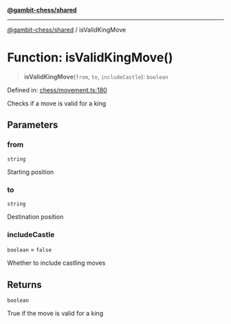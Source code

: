 [**@gambit-chess/shared**](../README.md)

***

[@gambit-chess/shared](../globals.md) / isValidKingMove

# Function: isValidKingMove()

> **isValidKingMove**(`from`, `to`, `includeCastle`): `boolean`

Defined in: [chess/movement.ts:180](https://github.com/cango91/gambit-chess/blob/d79bd73a9b1359341cbe89b368f1eb5b66a60564/shared/src/chess/movement.ts#L180)

Checks if a move is valid for a king

## Parameters

### from

`string`

Starting position

### to

`string`

Destination position

### includeCastle

`boolean` = `false`

Whether to include castling moves

## Returns

`boolean`

True if the move is valid for a king

